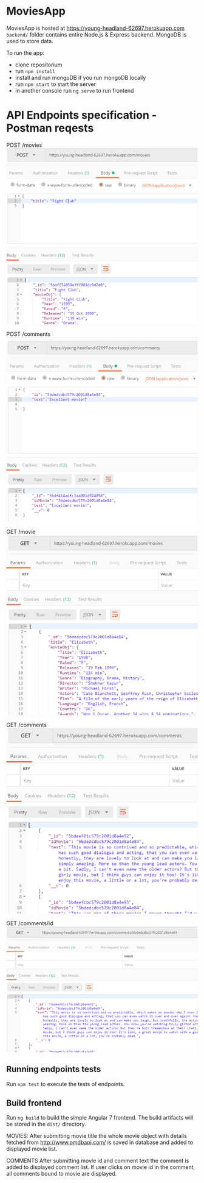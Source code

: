 # MoviesApp

MoviesApp is hosted at https://young-headland-62697.herokuapp.com <br />
`backend/` folder contains entire Node.js & Express backend. MongoDB is used to store data.

To run the app:
- clone repositorium
- run `npm install`
- install and run mongoDB if you run mongoDB locally
- run `npm start` to start the server
- in another console run `ng serve` to run frontend

# API Endpoints specification - Postman reqests

POST /movies<br />
![alt text](https://github.com/gagla/moviesApp/blob/master/readme_img/movie_post.png)

POST /comments<br />
![alt text](https://github.com/gagla/moviesApp/blob/master/readme_img/comment_post.png)

GET /movie<br />
![alt text](https://github.com/gagla/moviesApp/blob/master/readme_img/movies_get.png)

GET /comments<br />
![alt text](https://github.com/gagla/moviesApp/blob/master/readme_img/comments_get.png)

GET /comments/id<br />
![alt text](https://github.com/gagla/moviesApp/blob/master/readme_img/comments_id_get.png)

## Running endpoints tests

Run `npm test` to execute the tests of endpoints.

## Build frontend

Run `ng build` to build the simple Angular 7 frontend. The build artifacts will be stored in the `dist/` directory. 

MOVIES:
After submitting movie title the whole movie object with details fetched from http://www.omdbapi.com/
is saved in database and added to displayed movie list.

COMMENTS
After submitting movie id and comment text the comment is added to displayed comment list.
If user clicks on movie id in the comment, all comments bound to movie are displayed.
